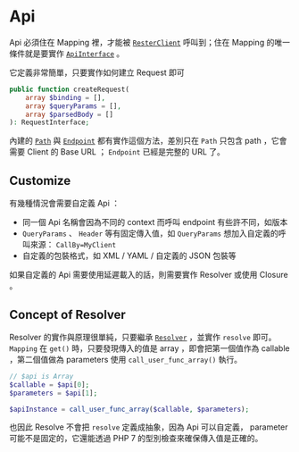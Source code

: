 # Api

Api 必須住在 Mapping 裡，才能被 [`ResterClient`](rester-client.md) 呼叫到；住在 Mapping 的唯一條件就是要實作 [`ApiInterface`](/src/Api/ApiInterface.php) 。

它定義非常簡單，只要實作如何建立 Request 即可

```php
public function createRequest(
    array $binding = [],
    array $queryParams = [],
    array $parsedBody = []
): RequestInterface;
```

內建的 [`Path`](/src/Api/Path.php) 與 [`Endpoint`](/src/Api/Endpoint.php) 都有實作這個方法，差別只在 `Path` 只包含 path ，它會需要 Client 的 Base URL ； `Endpoint` 已經是完整的 URL 了。

## Customize

有幾種情況會需要自定義 Api ：

* 同一個 Api 名稱會因為不同的 context 而呼叫 endpoint 有些許不同，如版本
* `QueryParams` 、 `Header` 等有固定傳入值，如 `QueryParams` 想加入自定義的呼叫來源： `CallBy=MyClient`
* 自定義的包裝格式，如 XML / YAML / 自定義的 JSON 包裝等

如果自定義的 Api 需要使用延遲載入的話，則需要實作 Resolver 或使用 Closure 。

## Concept of Resolver 

Resolver 的實作與原理很單純，只要繼承 [`Resolver`](/src/Resolver.php) ，並實作 `resolve` 即可。 `Mapping` 在 `get()` 時，只要發現傳入的值是 array ，即會把第一個值作為 callable ，第二個值做為 parameters 使用 `call_user_func_array()` 執行。

```php
// $api is Array
$callable = $api[0];
$parameters = $api[1];

$apiInstance = call_user_func_array($callable, $parameters);
```

也因此 Resolve 不會把 `resolve` 定義成抽象，因為 Api 可以自定義， parameter 可能不是固定的，它還能透過 PHP 7 的型別檢查來確保傳入值是正確的。
